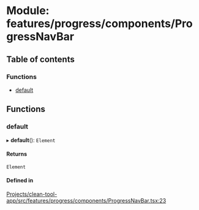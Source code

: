 # Module: features/progress/components/ProgressNavBar

## Table of contents

### Functions

- [default](../wiki/features.progress.components.ProgressNavBar#default)

## Functions

### default

▸ **default**(): `Element`

#### Returns

`Element`

#### Defined in

[Projects/clean-tool-app/src/features/progress/components/ProgressNavBar.tsx:23](https://github.com/yuckyh/clean-tool-app/blob/e8c585b/src/features/progress/components/ProgressNavBar.tsx#L23)
